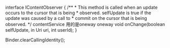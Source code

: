 interface IContentObserver
{
    /**
     * This method is called when an update occurs to the cursor that is being
     * observed. selfUpdate is true if the update was caused by a call to
     * commit on the cursor that is being observed.
     */
     contentService 用的是oneway
    oneway void onChange(boolean selfUpdate, in Uri uri, int userId);
}


Binder.clearCallingIdentity();